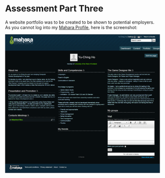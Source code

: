 # Assessment Part Three

A website portfolio was to be created to be shown to potential employers.\
As you cannot log into my [Mahara Profile](http://mahara.uws.ac.uk/user/view.php?id=19319), here is the screenshot:


<p align="center">
  <img src="https://github.com/yuchingho/university/blob/master/1)%20UWS%20First%20Year/2)%20Semester%20One%20-%20Creative%20Computing%20Profession/Assessment/3)%20Mahara/Assessment%20Mahara.png?raw=true" alt="Assessment Mahara"/>
</p>
